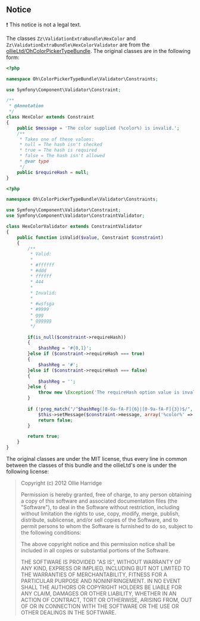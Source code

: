 Notice
------

:exclamation: This notice is not a legal text.

The classes `Zz\ValidationExtraBundle\HexColor` and `Zz\ValidationExtraBundle\HexColorValidator` are from the [ollieLtd/OhColorPickerTypeBundle](https://github.com/ollieLtd/OhColorPickerTypeBundle).
The original classes are in the following form:

``` php
<?php

namespace Oh\ColorPickerTypeBundle\Validator\Constraints;

use Symfony\Component\Validator\Constraint;

/**
 * @Annotation
 */
class HexColor extends Constraint
{
    public $message = 'The color supplied (%color%) is invalid.';
    /**
     * Takes one of these values:
     * null = The hash isn't checked
     * true = The hash is required
     * false = The hash isn't allowed
     * @var type 
     */
    public $requireHash = null;
}
```

``` php
<?php

namespace Oh\ColorPickerTypeBundle\Validator\Constraints;

use Symfony\Component\Validator\Constraint;
use Symfony\Component\Validator\ConstraintValidator;

class HexColorValidator extends ConstraintValidator
{
    public function isValid($value, Constraint $constraint)
    {
        /**
         * Valid:
         *  
         * #ffffff
         * #ddd
         * ffffff
         * 444
         * 
         * Invalid:  
         *       
         * #wsfsga
         * #9999
         * ggg
         * gggggg
         */
        
        if(is_null($constraint->requireHash))
        {
            $hashReg = '#{0,1}';
        }else if ($constraint->requireHash === true)
        {
            $hashReg = '#';
        }else if ($constraint->requireHash === false)
        {
            $hashReg = '';
        }else {
            throw new \Exception('The requireHash option value is invalid');
        }
        
        if (!preg_match("/^$hashReg([0-9a-fA-F]{6}|[0-9a-fA-F]{3})$/", $value)) {
            $this->setMessage($constraint->message, array('%color%' => $value));
            return false;
        }

        return true;
    }
}
```

The original classes are under the MIT license, thus every line in common between the classes of this bundle and the ollieLtd's one is under the following license:

> Copyright (c) 2012 Ollie Harridge
> 
> Permission is hereby granted, free of charge, to any person obtaining a copy
> of this software and associated documentation files (the "Software"), to deal
> in the Software without restriction, including without limitation the rights
> to use, copy, modify, merge, publish, distribute, sublicense, and/or sell
> copies of the Software, and to permit persons to whom the Software is furnished
> to do so, subject to the following conditions:
> 
> The above copyright notice and this permission notice shall be included in all
> copies or substantial portions of the Software.
> 
> THE SOFTWARE IS PROVIDED "AS IS", WITHOUT WARRANTY OF ANY KIND, EXPRESS OR
> IMPLIED, INCLUDING BUT NOT LIMITED TO THE WARRANTIES OF MERCHANTABILITY,
> FITNESS FOR A PARTICULAR PURPOSE AND NONINFRINGEMENT. IN NO EVENT SHALL THE
> AUTHORS OR COPYRIGHT HOLDERS BE LIABLE FOR ANY CLAIM, DAMAGES OR OTHER
> LIABILITY, WHETHER IN AN ACTION OF CONTRACT, TORT OR OTHERWISE, ARISING FROM,
> OUT OF OR IN CONNECTION WITH THE SOFTWARE OR THE USE OR OTHER DEALINGS IN
> THE SOFTWARE.